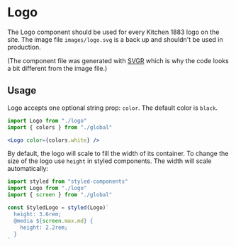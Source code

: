 # Logo

The Logo component should be used for every Kitchen 1883 logo on the site. The image file `images/logo.svg` is a back up and shouldn't be used in production.

(The component file was generated with [SVGR](https://www.smooth-code.com/open-source/svgr/playground/) which is why the code looks a bit different from the image file.)

## Usage

Logo accepts one optional string prop: `color`. The default color is `black`.

```jsx
import Logo from "./logo"
import { colors } from "./global"

<Logo color={colors.white} />
```

By default, the logo will scale to fill the width of its container. To change the size of the logo use `height` in styled components. The width will scale automatically:

```jsx
import styled from "styled-components"
import Logo from "./logo"
import { screen } from "./global"

const StyledLogo = styled(Logo)`
  height: 3.6rem;
  @media ${screen.max.md} {
    height: 2.2rem;
  }
`
```
